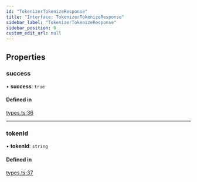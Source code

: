 ```yaml
---
id: "TokenizerTokenizeResponse"
title: "Interface: TokenizerTokenizeResponse"
sidebar_label: "TokenizerTokenizeResponse"
sidebar_position: 0
custom_edit_url: null
---
```


## Properties

### success

• **success**: ``true``

#### Defined in

[types.ts:36](https://github.com/refinery-labs/lunasec-monorepo/blob/cbb354b/js/sdks/packages/tokenizer-sdk/src/types.ts#L36)

___

### tokenId

• **tokenId**: `string`

#### Defined in

[types.ts:37](https://github.com/refinery-labs/lunasec-monorepo/blob/cbb354b/js/sdks/packages/tokenizer-sdk/src/types.ts#L37)
